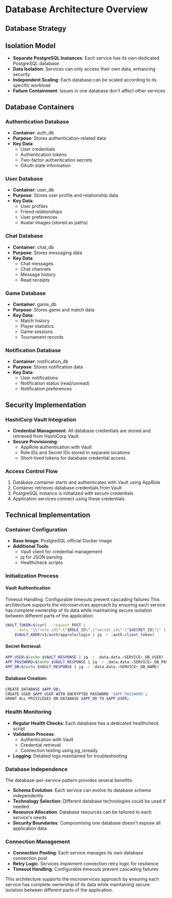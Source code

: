 # Database Architecture Overview

## Database Strategy

## Isolation Model

- **Separate PostgreSQL Instances**: Each service has its own dedicated PostgreSQL database
- **Data Isolation**: Services can only access their own data, enhancing security
- **Independent Scaling**: Each database can be scaled according to its specific workload
- **Failure Containment**: Issues in one database don't affect other services

## Database Containers

### Authentication Database
- **Container**: auth_db
- **Purpose**: Stores authentication-related data
- **Key Data**:
  - User credentials
  - Authentication tokens
  - Two-factor authentication secrets
  - OAuth state information

### User Database
- **Container**: user_db
- **Purpose**: Stores user profile and relationship data
- **Key Data**:
  - User profiles
  - Friend relationships
  - User preferences
  - Avatar images (stored as paths)

### Chat Database
- **Container**: chat_db
- **Purpose**: Stores messaging data
- **Key Data**:
  - Chat messages
  - Chat channels
  - Message history
  - Read receipts

### Game Database
- **Container**: game_db
- **Purpose**: Stores game and match data
- **Key Data**:
  - Match history
  - Player statistics
  - Game sessions
  - Tournament records

### Notification Database
- **Container**: notification_db
- **Purpose**: Stores notification data
- **Key Data**:
  - User notifications
  - Notification status (read/unread)
  - Notification preferences

## Security Implementation

### HashiCorp Vault Integration
- **Credential Management**: All database credentials are stored and retrieved from HashiCorp Vault
- **Secure Provisioning**:
  - AppRole authentication with Vault
  - Role IDs and Secret IDs stored in separate locations
  - Short-lived tokens for database credential access

### Access Control Flow
1. Database container starts and authenticates with Vault using AppRole
2. Container retrieves database credentials from Vault
3. PostgreSQL instance is initialized with secure credentials
4. Application services connect using these credentials

## Technical Implementation

### Container Configuration
- **Base Image**: PostgreSQL official Docker image
- **Additional Tools**:
  - Vault client for credential management
  - jq for JSON parsing
  - Healthcheck scripts

### Initialization Process

#### Vault Authentication
Timeout Handling: Configurable timeouts prevent cascading failures
This architecture supports the microservices approach by ensuring each service has complete ownership of its data while maintaining secure isolation between different parts of the application.

```bash
VAULT_TOKEN=$(curl --request POST \
    --data "{\"role_id\":\"$ROLE_ID\",\"secret_id\":\"$SECRET_ID\"}" \
    $VAULT_ADDR/v1/auth/approle/login | jq -r .auth.client_token)
```

#### Secret Retrieval:
```bash
APP_USER=$(echo $VAULT_RESPONSE | jq -r .data.data.<SERVICE>_DB_USER)
APP_PASSWORD=$(echo $VAULT_RESPONSE | jq -r .data.data.<SERVICE>_DB_PASSWORD)
APP_DB=$(echo $VAULT_RESPONSE | jq -r .data.data.<SERVICE>_DB_NAME)
```

#### Database Creation:
```bash
CREATE DATABASE $APP_DB;
CREATE USER $APP_USER WITH ENCRYPTED PASSWORD '$APP_PASSWORD';
GRANT ALL PRIVILEGES ON DATABASE $APP_DB TO $APP_USER;
```

### Health Monitoring
- **Regular Health Checks**: Each database has a dedicated healthcheck script
- **Validation Process**:
  - Authentication with Vault
  - Credential retrieval
  - Connection testing using pg_isready
- **Logging**: Detailed logs maintained for troubleshooting

### Database Independence
The database-per-service pattern provides several benefits:

- **Schema Evolution**: Each service can evolve its database schema independently
- **Technology Selection**: Different database technologies could be used if needed
- **Resource Allocation**: Database resources can be tailored to each service's needs
- **Security Boundaries**: Compromising one database doesn't expose all application data

### Connection Management
- **Connection Pooling**: Each service manages its own database connection pool
- **Retry Logic**: Services implement connection retry logic for resilience
- **Timeout Handling**: Configurable timeouts prevent cascading failures

This architecture supports the microservices approach by ensuring each service has complete ownership of its data while maintaining secure isolation between different parts of the application.

